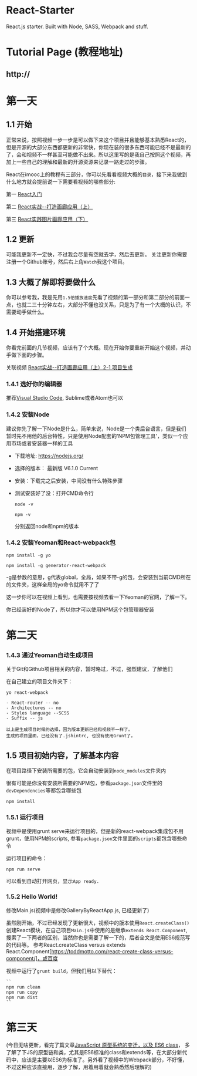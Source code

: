 # React-Starter
React.js starter. Built with Node, SASS, Webpack and stuff.

# Tutorial Page (教程地址)
## http://

# 第一天 
## 1.1 开始
正常来说，按照视频一步一步是可以做下来这个项目并且能够基本熟悉React的，但是开源的大部分东西都更新的非常快，你现在装的很多东西可能已经不是最新的了，会和视频不一样甚至可能做不出来。所以这里写的是我自己按照这个视频，再加上一些自己的理解和最新的开源资源来记录一路走过的步骤。

React在imooc上的教程有三部分，你可以先看看视频大概的`目录`，接下来我做到什么地方就会提前说一下需要看视频的哪些部分:

第一 [React入门](http://www.imooc.com/learn/504)

第二 [React实战--打造画廊应用（上）](http://www.imooc.com/learn/507)

第三 [React实践图片画廊应用（下）](http://www.imooc.com/learn/652)


## 1.2 更新
可能我更新不一定快，不过我会尽量有空就去学，然后去更新。
关注更新你需要注册一个Github账号，然后右上角`Watch`我这个项目。

## 1.3 大概了解即将要做什么
你可以参考我，我是先用`1.5倍播放速度`先看了视频的第一部分和第二部分的前面一点，也就二三十分钟左右，大部分不懂也没关系，只是为了有一个大概的认识，不需要动手做什么。

## 1.4 开始搭建环境
你看完前面的几节视频，应该有了个大概。现在开始你要重新开始这个视频，并动手做下面的步骤。

关联视频 [React实战--打造画廊应用（上）2-1 项目生成](http://www.imooc.com/video/9882)

### 1.4.1 选好你的编辑器
推荐[Visual Studio Code](http://code.visualstudio.com), Sublime或者Atom也可以

### 1.4.2 安装Node
建议你先了解一下Node是什么，简单来说，Node是一个类后台语言，但是我们暂时先不用他的后台特性，只是使用Node配套的'NPM包管理工具'，类似一个应用市场或者安装器一样的工具

- 下载地址: https://nodejs.org/
- 选择的版本： 最新版 V6.1.0 Current
- 安装：下载完之后安装，中间没有什么特殊步骤
- 测试安装好了没：打开CMD命令行
    
    ``
    node -v
    ``

    ``
    npm -v
    ``

    分别返回node和npm的版本

### 1.4.2 安装Yeoman和React-webpack包
``
npm install -g yo
``

``
npm install -g generator-react-webpack
``

-g是参数的意思，g代表global，全局，如果不带-g的包，会安装到当前CMD所在的文件夹，这样全局的yo命令就用不了了

这一步你可以在视频上看到，也需要按视频去看一下Yeoman的官网，了解一下。

你已经装好的Node了，所以你才可以使用NPM这个包管理器安装


# 第二天

### 1.4.3 通过Yeoman自动生成项目
关于Git和Github项目相关的内容，暂时略过，不过，强烈建议，了解他们

在自己建立的项目文件夹下：

``
yo react-webpack
``

    - React-router -- no
    - Architectures -- no
    - Styles language --SCSS
    - Suffix -- js
    
    以上是生成项目时候的选择，因为版本更新已经和视频不一样了。
    生成的项目里面，已经没有了.jshintrc, 也没有使用Grunt了。

## 1.5 项目初始内容，了解基本内容
在项目路径下安装所需要的包，它会自动安装到`node_modules`文件夹内

很有可能是你没有安装所需要的NPM包，参看`package.json`文件里的`devDependencies`等都包含哪些包

``
npm install
``

### 1.5.1 运行项目
视频中是使用grunt serve来运行项目的，但是新的react-webpack集成包不用grunt，使用NPM的scripts, 参看`package.json`文件里面的`scripts`都包含哪些命令

运行项目的命令：

``
npm run serve
``

可以看到自动打开网页，显示`App ready.`

### 1.5.2 Hello World!
修改Main.js(视频中是修改GalleryByReactApp.js, 已经更新了)

虽然刚开始，不过已经发现了更新很大，视频中的版本使用`React.createClass()`创建React模块，在自己项目`Main.js`中使用的是继承`extends React.Component`, 搜索了一下两者的区别，当然你也是需要了解一下的，后者全文是使用ES6规范写的代码等。
参考React.createClass versus extends React.Component[https://toddmotto.com/react-create-class-versus-component/]，或百度

视频中运行了`grunt build`，但我们用以下替代：

    ``
    npm run clean
    npm run copy
    npm run dist
    ``

# 第三天
(今日无啥更新，看完了篇文章[JavaScript 原型系统的变迁，以及 ES6 class](https://segmentfault.com/a/1190000003798438)， 多了解了下JS的原型链和类，尤其是ES6标准的class和extends等，在大部分新代码中，应该是主要以ES6为标准了。另外看了视频中的Webpack部分，不好懂，不过这种应该直接用，逐步了解，用着用着就会熟悉然后理解的)








